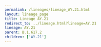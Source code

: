 ```yaml
---
permalink: /lineages/lineage_AY.21.html
layout: lineage_page
title: Lineage AY.21
redirect_to: ../lineage.html?lineage=AY.21
lineage: AY.21
parent: B.1.617.2
children: ['AY.21']
---
```

